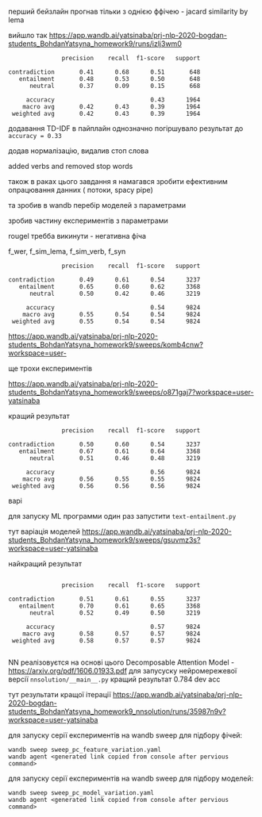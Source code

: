 перший  бейзлайн прогнав тільки з однією ффічею - jacard similarity by lema

вийшло так
https://app.wandb.ai/yatsinaba/prj-nlp-2020-bogdan-students_BohdanYatsyna_homework9/runs/izlj3wm0
```
               precision    recall  f1-score   support

contradiction       0.41      0.68      0.51       648
   entailment       0.48      0.53      0.50       648
      neutral       0.37      0.09      0.15       668

     accuracy                           0.43      1964
    macro avg       0.42      0.43      0.39      1964
 weighted avg       0.42      0.43      0.39      1964
```

додавання TD-IDF в пайплайн однозначно погіршувало результат до ```accuracy = 0.33```

додав нормалізацію, видалив стоп слова

added verbs and removed stop words


також в раках цього завдання я намагався зробити ефективним опрацювання данних ( потоки, spacy pipe)

та зробив в wandb перебір моделей з параметрами 

зробив частину експериментів з параметрами

rougel требба викинути - негативна фіча

f_wer, f_sim_lema, f_sim_verb, f_syn

```
               precision    recall  f1-score   support 

contradiction       0.49      0.61      0.54      3237 
   entailment       0.65      0.60      0.62      3368 
      neutral       0.50      0.42      0.46      3219 

     accuracy                           0.54      9824 
    macro avg       0.55      0.54      0.54      9824 
 weighted avg       0.55      0.54      0.54      9824 
```
https://app.wandb.ai/yatsinaba/prj-nlp-2020-students_BohdanYatsyna_homework9/sweeps/komb4cnw?workspace=user-

ще трохи експериментів

https://app.wandb.ai/yatsinaba/prj-nlp-2020-students_BohdanYatsyna_homework9/sweeps/o871gaj7?workspace=user-yatsinaba

кращий результат
```
               precision    recall  f1-score   support 

contradiction       0.50      0.60      0.54      3237 
   entailment       0.67      0.61      0.64      3368 
      neutral       0.51      0.46      0.48      3219 

     accuracy                           0.56      9824 
    macro avg       0.56      0.55      0.55      9824 
 weighted avg       0.56      0.56      0.56      9824 
```

варі

для запуску ML программи один раз запустити ```text-entailment.py```

тут варіація моделей https://app.wandb.ai/yatsinaba/prj-nlp-2020-students_BohdanYatsyna_homework9/sweeps/gsuvmz3s?workspace=user-yatsinaba

найкращий результат 
```

               precision    recall  f1-score   support 

contradiction       0.51      0.61      0.55      3237 
   entailment       0.70      0.61      0.65      3368 
      neutral       0.52      0.49      0.50      3219 

     accuracy                           0.57      9824 
    macro avg       0.58      0.57      0.57      9824 
 weighted avg       0.58      0.57      0.57      9824 


```

NN реалізовуєтся на основі цього Decomposable Attention Model - https://arxiv.org/pdf/1606.01933.pdf
для запусуску нейромережевої версії ```nnsolution/__main__.py```
кращий результат 0.784 dev acc

тут результати кращої ітерації 
https://app.wandb.ai/yatsinaba/prj-nlp-2020-bogdan-students_BohdanYatsyna_homework9_nnsolution/runs/35987n9v?workspace=user-yatsinaba


для запуску серії експериментів на wandb sweep для підбору фічей:
```
wandb sweep sweep_pc_feature_variation.yaml
wandb agent <generated link copied from console after pervious command>
```

для запуску серії експериментів на wandb sweep для підбору моделей:
```
wandb sweep sweep_pc_model_variation.yaml
wandb agent <generated link copied from console after pervious command>
```